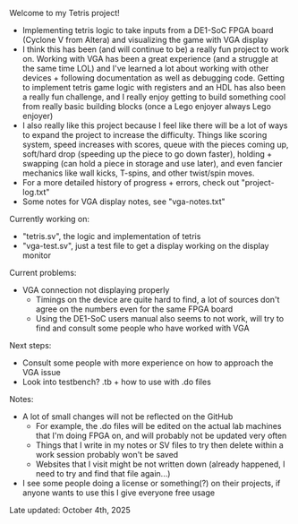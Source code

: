 Welcome to my Tetris project!

- Implementing tetris logic to take inputs from a DE1-SoC FPGA board (Cyclone V from Altera) and visualizing the game with VGA display
- I think this has been (and will continue to be) a really fun project to work on. Working with VGA has been a great experience (and a struggle at the same time LOL) and I've learned a lot about working with other devices + following documentation as well as debugging code. Getting to implement tetris game logic with registers and an HDL has also been a really fun challenge, and I really enjoy getting to build something cool from really basic building blocks (once a Lego enjoyer always Lego enjoyer)
- I also really like this project because I feel like there will be a lot of ways to expand the project to increase the difficulty. Things like scoring system, speed increases with scores, queue with the pieces coming up, soft/hard drop (speeding up the piece to go down faster), holding + swapping (can hold a piece in storage and use later), and even fancier mechanics like wall kicks, T-spins, and other twist/spin moves.
- For a more detailed history of progress + errors, check out "project-log.txt"
- Some notes for VGA display notes, see "vga-notes.txt"

Currently working on:

- "tetris.sv", the logic and implementation of tetris
- "vga-test.sv", just a test file to get a display working on the display monitor

Current problems:

- VGA connection not displaying properly
  - Timings on the device are quite hard to find, a lot of sources don't agree on the numbers even for the same FPGA board
  - Using the DE1-SoC users manual also seems to not work, will try to find and consult some people who have worked with VGA

Next steps:

- Consult some people with more experience on how to approach the VGA issue
- Look into testbench? .tb + how to use with .do files

Notes:

- A lot of small changes will not be reflected on the GitHub
  - For example, the .do files will be edited on the actual lab machines that I'm doing FPGA on, and will probably not be updated very often
  - Things that I write in my notes or SV files to try then delete within a work session probably won't be saved
  - Websites that I visit might be not written down (already happened, I need to try and find that file again...)
- I see some people doing a license or something(?) on their projects, if anyone wants to use this I give everyone free usage

Late updated:
October 4th, 2025
